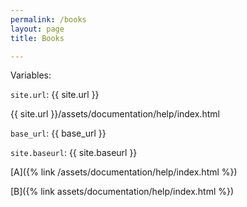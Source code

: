 ```yaml
---
permalink: /books
layout: page
title: Books

---
```


Variables:

`site.url`: {{ site.url }}

{{ site.url }}/assets/documentation/help/index.html

`base_url`: {{ base_url }}

`site.baseurl`: {{ site.baseurl }}


[A]({% link /assets/documentation/help/index.html %})

[B]({% link assets/documentation/help/index.html %})

